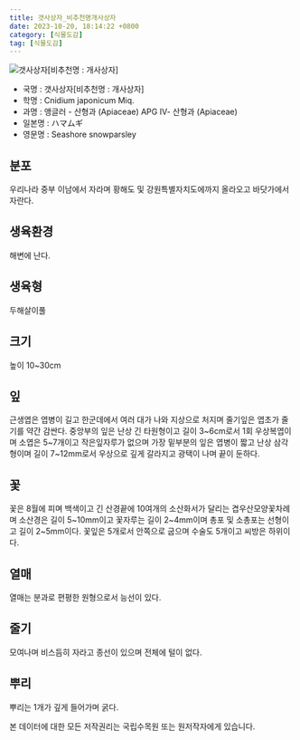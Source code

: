 ```yaml
---
title: 갯사상자_비추천명개사상자
date: 2023-10-20, 18:14:22 +0800
category: [식물도감]
tag: [식물도감]
---
```




![갯사상자[비추천명 : 개사상자]](http://www.nature.go.kr/fileUpload/plants/basic/Umbelliferae/Cnidium/24402/6_th2.jpg)
- 국명 : 갯사상자[비추천명 : 개사상자]
- 학명 : Cnidium japonicum Miq.
- 과명 : 앵글러 - 산형과 (Apiaceae) APG Ⅳ- 산형과 (Apiaceae)
- 일본명 : ハマムギ
- 영문명 : Seashore snowparsley


## 분포
우리나라 중부 이남에서 자라며 황해도 및 강원특별자치도에까지 올라오고 바닷가에서 자란다.
## 생육환경
해변에 난다.
## 생육형
두해살이풀
## 크기
높이 10~30cm
## 잎
근생엽은 엽병이 길고 한군데에서 여러 대가 나와 지상으로 처지며 줄기잎은 엽초가 줄기를 약간 감싼다. 중앙부의 잎은 난상 긴 타원형이고 길이 3~6cm로서 1회 우상복엽이며 소엽은 5~7개이고 작은잎자루가 없으며 가장 밑부분의 잎은 엽병이 짧고 난상 삼각형이며 길이 7~12mm로서 우상으로 깊게 갈라지고 광택이 나며 끝이 둔하다.
## 꽃
꽃은 8월에 피며 백색이고 긴 산경끝에 10여개의 소산화서가 달리는 겹우산모양꽃차례며 소산경은 길이 5~10mm이고 꽃자루는 길이 2~4mm이며 총포 및 소총포는 선형이고 길이 2~5mm이다. 꽃잎은 5개로서 안쪽으로 굽으며 수술도 5개이고 씨방은 하위이다.
## 열매
열매는 분과로 편평한 원형으로서 능선이 있다.
## 줄기
모여나며 비스듬히 자라고 종선이 있으며 전체에 털이 없다.
## 뿌리
뿌리는 1개가 깊게 들어가며 굵다.






본 데이터에 대한 모든 저작권리는 국립수목원 또는 원저작자에게 있습니다.

